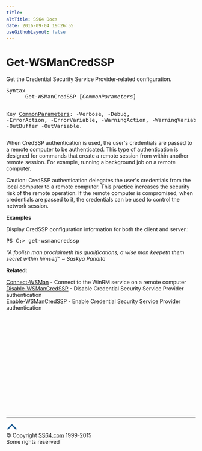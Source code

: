 ```yaml
---
title:
altTitle: SS64 Docs
date: 2016-09-04 19:26:55
useGithubLayout: false
---
```

<!-- #BeginLibraryItem "/Library/head_ps.lbi" --><!-- #EndLibraryItem --><h1>Get-WSManCredSSP</h1> 
<p>Get the Credential Security Service Provider-related configuration.</p>
<pre>Syntax
      Get-WSManCredSSP [<i>CommonParameters</i>]

Key
   <a href="common.html">CommonParameters</a>:
       -Verbose, -Debug, -ErrorAction, -ErrorVariable, -WarningAction, -WarningVariable,
       -OutBuffer -OutVariable.</pre>
<p> When CredSSP authentication is used, the user's credentials are passed to a remote computer to be authenticated. This type of authentication is designed for commands that create a remote session from within another remote session. For example, running a background job on a remote computer. </p>
<p>Caution: CredSSP authentication delegates the user's credentials from the local computer to a remote computer. This
practice increases the security risk of the remote operation. If the remote computer is compromised, when credentials are passed to it, the credentials can be used to control the network session.</p>
<p><b>Examples</b></p>
<p>Display CredSSP configuration information for both the client and server.: </p>
<pre>PS C:&gt; get-wsmancredssp</pre>
<p class="quote"><i>“A foolish man proclaimeth his qualifications; a wise man keepeth them secret within himself” ~ Saskya Pandita</i></p>
<p><b>Related:</b></p>
<p><a href="connect-wsman.html">Connect-WSMan</a> - Connect to the WinRM service on a remote computer<br>  
<a href="disable-wsmancredssp.html">Disable-WSManCredSSP</a> - Disable Credential Security Service Provider authentication<br>
<a href="enable-wsmancredssp.html">Enable-WSManCredSSP</a> - Enable Credential Security Service Provider authentication</p><!-- #BeginLibraryItem "/Library/foot_ps.lbi" --><p><script async="" src="//pagead2.googlesyndication.com/pagead/js/adsbygoogle.js"></script>
<!-- PowerShell300 -->
<ins class="adsbygoogle" style="display:inline-block;width:300px;height:250px" data-ad-client="ca-pub-6140977852749469" data-ad-slot="6253539900"></ins>
<script>
(adsbygoogle = window.adsbygoogle || []).push({});
</script></p>
<hr>
<div id="bl" class="footer"><a href="#"><img src="../images/top.png" width="30" height="22" alt="Back to the Top"></a></div>
<div id="br" class="footer, tagline">© Copyright <a href="http://ss64.com/">SS64.com</a> 1999-2015<br>
Some rights reserved</div><!-- #EndLibraryItem -->

